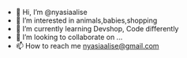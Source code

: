 - 👋 Hi, I’m @nyasiaalise
- 👀 I’m interested in animals,babies,shopping
- 🌱 I’m currently learning Devshop, Code differently
- 💞️ I’m looking to collaborate on ...
- 📫 How to reach me nyasiaalise@gmail.com

<!---
nyasiaalise/nyasiaalise is a ✨ special ✨ repository because its `README.md` (this file) appears on your GitHub profile.
You can click the Preview link to take a look at your changes.
--->
